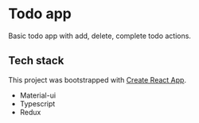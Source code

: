 # Todo app

Basic todo app with add, delete, complete todo actions.

## Tech stack

This project was bootstrapped with [Create React App](https://github.com/facebook/create-react-app).
- Material-ui
- Typescript
- Redux
